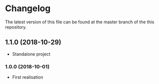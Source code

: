 # Changelog

The latest version of this file can be found at the master branch of the this repository.

## 1.1.0 (2018-10-29)
- Standalone project

### 1.0.0 (2018-10-01)
- First realisation
